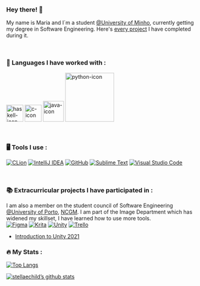 ### Hey there! 👋

My name is Maria and I´m a student [@University of Minho](https://www.uminho.pt/PT), currently getting my degree in Software Engineering.
Here's [every project](https://github.com/stellaechild/uminho) I have completed during it.<br />




<br />

### 📖 Languages I have worked with :
  <a href="https://www.haskell.org/documentation/"><img src="https://user-images.githubusercontent.com/62104686/142400954-7afaf2dd-8895-4635-9891-064742925ff0.png" width=45px alt="haskell-icon"></a>
  <a href="https://devdocs.io/c/"><img src="https://user-images.githubusercontent.com/62104686/142401436-ef904c55-7d35-4d15-a5fc-6cb57cd5bfc7.png" width=45px alt="c-icon"></a>
 <a href="https://docs.oracle.com/en/java/javase/17/docs/api/index.html"><img src="https://user-images.githubusercontent.com/62104686/142401190-df78b2c6-2bfc-4ead-96bc-bd09951071fb.png"  width=55px alt="java-icon"></a>
 <a href="https://docs.python.org/release/3.11.1/library/index.html"><img src="https://www.python.org/static/img/python-logo@2x.png" width=130px alt="python-icon"></a>

<br />

### 🖥️ Tools I use :
[![CLion](https://img.shields.io/badge/CLion-black?style=for-the-badge&logo=clion&logoColor=white)](https://www.jetbrains.com/clion/)
[![IntelliJ IDEA](https://img.shields.io/badge/IntelliJIDEA-000000.svg?style=for-the-badge&logo=intellij-idea&logoColor=white)](https://www.jetbrains.com/idea/)
[![GitHub](https://img.shields.io/badge/github-%23121011.svg?style=for-the-badge&logo=github&logoColor=white)](https://github.com/)
[![Sublime Text](https://img.shields.io/badge/sublime_text-%23575757.svg?style=for-the-badge&logo=sublime-text&logoColor=important)](www.sublimetext.com)
[![Visual Studio Code](https://img.shields.io/badge/Visual%20Studio%20Code-0078d7.svg?style=for-the-badge&logo=visual-studio-code&logoColor=white)](https://code.visualstudio.com/)

<br />

### 📚 Extracurricular projects I have participated in :
I am also a member on the student council of Software Engineering [@University of Porto](https://sigarra.up.pt/feup/pt/web_page.inicial), [NCGM](https://ncgm.fe.up.pt/pt/home). I am part of the Image Department which has widened my skillset, I have learned how to use more tools.
<br />
[![Figma](https://img.shields.io/badge/Figma-logo.svg?style=for-the-badge&logo=Figma&labelColor=black&color=black)](https://www.figma.com)
 [![Krita](https://img.shields.io/badge/Krita-logo.svg?style=for-the-badge&logo=Krita&labelColor=black&color=black)](https://krita.org/en/)
[![Unity](https://img.shields.io/badge/Unity-logo.svg?style=for-the-badge&logo=Unity&logoColor=white&labelColor=black&color=black)](https://unity.com/)
[![Trello](https://img.shields.io/badge/Trello-logo.svg?style=for-the-badge&logo=Trello&labelColor=black&color=black)](https://trello.com/en)

- [Introduction to Unity 2021](https://github.com/ncgmfeup/Introduction_to_Unity_2021)




### :fire: My Stats :

[![Top Langs](https://github-readme-stats.vercel.app/api/top-langs/?username=stellaechild&layout=compact&theme=radical)](https://github.com/stellaechild)
  
[![stellaechild’s github stats](https://github-readme-stats.vercel.app/api?username=stellaechild&count_private=true&theme=radical)](https://github.com/stellaechild)

<!--
**stellaechild/stellaechild** is a ✨ _special_ ✨ repository because its `README.md` (this file) appears on your GitHub profile.

Here are some ideas to get you started:

- 🔭 I’m currently working on ...
- 🌱 I'm currently finishing my bachelor's degree in Software Engineering at Minho University.
- 👯 I’m looking to collaborate on ...
- 🤔 I’m looking for help with ...
- 💬 Ask me about ...
- 📫 How to reach me: ...
- 😄 Pronouns: ...
- ⚡ Fun fact: ...
-->
